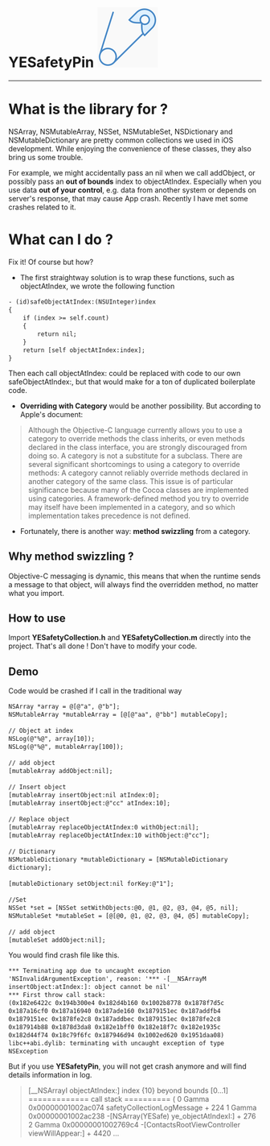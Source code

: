 # YESafetyPin ![App Icon](https://github.com/Eugenia-Ye/YESafetyPin/blob/master/YESafetyPinDemo/Images.xcassets/AppIcon.appiconset/Icon-App-40x40%403x.png)
----------
# What is the library for ?
NSArray, NSMutableArray, NSSet, NSMutableSet, NSDictionary and  NSMutableDictionary are pretty common collections we used in iOS development. While enjoying the convenience of these classes, they also bring us some trouble. 

For example, we might accidentally pass an nil when we call addObject, or possibly pass an **out of bounds** index to objectAtIndex. 
Especially when you use data **out of your control**, e.g. data from another system or depends on server's response, that may cause App crash. Recently I have met some crashes related to it.


# What can I do ?

Fix it! Of course but how? 
- The first straightway solution is to wrap these functions, such as objectAtIndex, we wrote the following function
>

    - (id)safeObjectAtIndex:(NSUInteger)index
    {	
    	if (index >= self.count)
    	{
    		return nil;
    	}
    	return [self objectAtIndex:index];
    }

Then each call objectAtIndex: could be replaced with code to our own safeObjectAtIndex:, but that would make for a ton of duplicated boilerplate code. 

- **Overriding with Category** would be another possibility. But according to Apple's document:
> Although the Objective-C language currently allows you to use a category to override methods the class inherits, or even methods declared in the class interface, you are strongly discouraged from doing so. A category is not a substitute for a subclass. There are several significant shortcomings to using a category to override methods:
A category cannot reliably override methods declared in another category of the same class.
This issue is of particular significance because many of the Cocoa classes are implemented using categories. A framework-defined method you try to override may itself have been implemented in a category, and so which implementation takes precedence is not defined.

- Fortunately, there is another way: **method swizzling** from a category.

## Why method swizzling ?

Objective-C messaging is dynamic, this means that when the runtime sends a message to that object, will always find the overridden method, no matter what you import.

## How to use

Import **YESafetyCollection.h** and **YESafetyCollection.m** directly into the project. That's all done ! Don't have to modify your code.


## Demo
Code would be crashed if I call in the traditional way
> 

    NSArray *array = @[@"a", @"b"];
    NSMutableArray *mutableArray = [@[@"aa", @"bb"] mutableCopy];
    
    // Object at index
    NSLog(@"%@", array[10]);
    NSLog(@"%@", mutableArray[100]);
    
    // add object
    [mutableArray addObject:nil];
    
    // Insert object
    [mutableArray insertObject:nil atIndex:0];
    [mutableArray insertObject:@"cc" atIndex:10];
    
    // Replace object
    [mutableArray replaceObjectAtIndex:0 withObject:nil];
    [mutableArray replaceObjectAtIndex:10 withObject:@"cc"];
    
    // Dictionary
    NSMutableDictionary *mutableDictionary = [NSMutableDictionary dictionary];
    
    [mutableDictionary setObject:nil forKey:@"1"];
    
    //Set
    NSSet *set = [NSSet setWithObjects:@0, @1, @2, @3, @4, @5, nil];
    NSMutableSet *mutableSet = [@[@0, @1, @2, @3, @4, @5] mutableCopy];
    
    // add object
    [mutableSet addObject:nil];

You would find crash file like this.

    *** Terminating app due to uncaught exception 'NSInvalidArgumentException', reason: '*** -[__NSArrayM insertObject:atIndex:]: object cannot be nil'
    *** First throw call stack:
    (0x182e6422c 0x194b300e4 0x182d4b160 0x1002b8778 0x1878f7d5c 0x187a16cf0 0x187a16940 0x187ade160 0x1879151ec 0x187addfb4 0x1879151ec 0x1878fe2c8 0x187addbec 0x1879151ec 0x1878fe2c8 0x187914b88 0x1878d3da8 0x182e1bff0 0x182e18f7c 0x182e1935c 0x182d44f74 0x18c79f6fc 0x187946d94 0x1002ed620 0x1951daa08)
    libc++abi.dylib: terminating with uncaught exception of type NSException

But if you use **YESafetyPin**, you will not get crash anymore and will find details information in log.
>
> [__NSArrayI objectAtIndex:] index {10} beyond bounds [0...1] ============= call stack ========== 
(
	0   Gamma                               0x00000001002ac074 safetyCollectionLogMessage + 224
	1   Gamma                               0x00000001002ac238 -[NSArray(YESafe) ye_objectAtIndexI:] + 276
	2   Gamma                               0x00000001002769c4 -[ContactsRootViewController viewWillAppear:] + 4420
…